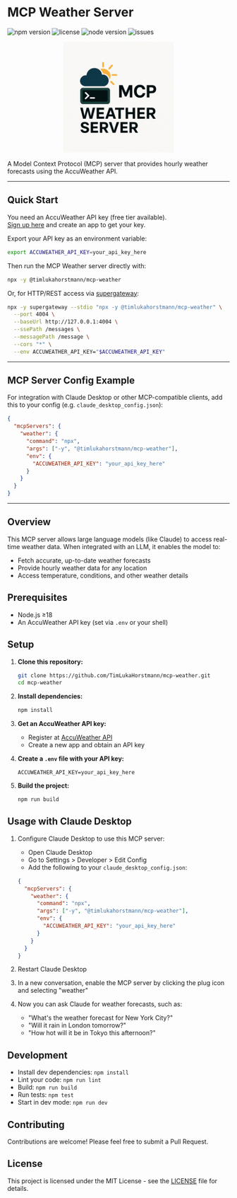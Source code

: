 # MCP Weather Server

![npm version](https://img.shields.io/npm/v/@timlukahorstmann/mcp-weather)
![license](https://img.shields.io/github/license/TimLukaHorstmann/mcp-weather)
![node version](https://img.shields.io/node/v/@timlukahorstmann/mcp-weather)
![issues](https://img.shields.io/github/issues/TimLukaHorstmann/mcp-weather)

<p align="center">
  <img src="logo.png" alt="MCP Weather Server Logo" width="250"/>
</p>

A Model Context Protocol (MCP) server that provides hourly weather forecasts using the AccuWeather API.

---

## Quick Start

You need an AccuWeather API key (free tier available).  
[Sign up here](https://developer.accuweather.com/) and create an app to get your key.

Export your API key as an environment variable:

```bash
export ACCUWEATHER_API_KEY=your_api_key_here
```

Then run the MCP Weather server directly with:

```bash
npx -y @timlukahorstmann/mcp-weather
```

Or, for HTTP/REST access via [supergateway](https://github.com/supercorp-ai/supergateway):

```bash
npx -y supergateway --stdio "npx -y @timlukahorstmann/mcp-weather" \
  --port 4004 \
  --baseUrl http://127.0.0.1:4004 \
  --ssePath /messages \
  --messagePath /message \
  --cors "*" \
  --env ACCUWEATHER_API_KEY="$ACCUWEATHER_API_KEY"
```

---

## MCP Server Config Example

For integration with Claude Desktop or other MCP-compatible clients, add this to your config (e.g. `claude_desktop_config.json`):

```json
{
  "mcpServers": {
    "weather": {
      "command": "npx",
      "args": ["-y", "@timlukahorstmann/mcp-weather"],
      "env": {
        "ACCUWEATHER_API_KEY": "your_api_key_here"
      }
    }
  }
}
```

---

## Overview

This MCP server allows large language models (like Claude) to access real-time weather data. When integrated with an LLM, it enables the model to:

- Fetch accurate, up-to-date weather forecasts
- Provide hourly weather data for any location
- Access temperature, conditions, and other weather details

## Prerequisites

- Node.js ≥18  
- An AccuWeather API key (set via `.env` or your shell)

## Setup

1. **Clone this repository:**
   ```bash
   git clone https://github.com/TimLukaHorstmann/mcp-weather.git
   cd mcp-weather
   ```

2. **Install dependencies:**
   ```bash
   npm install
   ```

3. **Get an AccuWeather API key:**
   - Register at [AccuWeather API](https://developer.accuweather.com/)
   - Create a new app and obtain an API key

4. **Create a `.env` file with your API key:**
   ```
   ACCUWEATHER_API_KEY=your_api_key_here
   ```

5. **Build the project:**
   ```bash
   npm run build
   ```

## Usage with Claude Desktop

1. Configure Claude Desktop to use this MCP server:
   - Open Claude Desktop
   - Go to Settings > Developer > Edit Config
   - Add the following to your `claude_desktop_config.json`:

   ```json
   {
     "mcpServers": {
       "weather": {
         "command": "npx",
         "args": ["-y", "@timlukahorstmann/mcp-weather"],
         "env": {
           "ACCUWEATHER_API_KEY": "your_api_key_here"
         }
       }
     }
   }
   ```

2. Restart Claude Desktop

3. In a new conversation, enable the MCP server by clicking the plug icon and selecting "weather"

4. Now you can ask Claude for weather forecasts, such as:
   - "What's the weather forecast for New York City?"
   - "Will it rain in London tomorrow?"
   - "How hot will it be in Tokyo this afternoon?"

## Development

- Install dev dependencies: `npm install`
- Lint your code:           `npm run lint`  
- Build:                    `npm run build`  
- Run tests:                `npm test`
- Start in dev mode:        `npm run dev`

## Contributing

Contributions are welcome! Please feel free to submit a Pull Request.

## License

This project is licensed under the MIT License - see the [LICENSE](LICENSE) file for details.